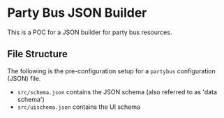 # Party Bus JSON Builder
This is a POC for a JSON builder for party bus resources.

## File Structure
The following is the pre-configuration setup for a `partybus` configuration (JSON) file.

- `src/schema.json` contains the JSON schema (also referred to as 'data schema')
- `src/uischema.json` contains the UI schema
